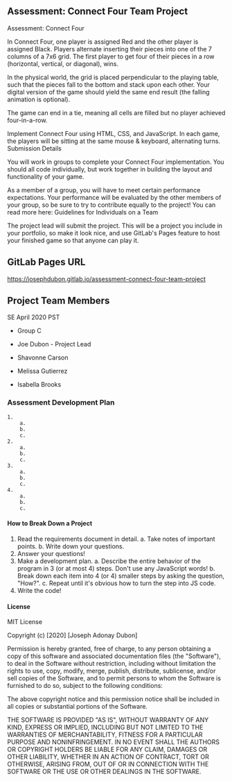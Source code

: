 ## Assessment: Connect Four Team Project
Assessment: Connect Four

In Connect Four, one player is assigned Red and the other player is assigned Black. Players alternate inserting their pieces into one of the 7 columns of a 7x6 grid. The first player to get four of their pieces in a row (horizontal, vertical, or diagonal), wins.

In the physical world, the grid is placed perpendicular to the playing table, such that the pieces fall to the bottom and stack upon each other. Your digital version of the game should yield the same end result (the falling animation is optional).

The game can end in a tie, meaning all cells are filled but no player achieved four-in-a-row.

Implement Connect Four using HTML, CSS, and JavaScript. In each game, the players will be sitting at the same mouse & keyboard, alternating turns.
Submission Details

You will work in groups to complete your Connect Four implementation. You should all code individually, but work together in building the layout and functionality of your game.

As a member of a group, you will have to meet certain performance expectations. Your performance will be evaluated by the other members of your group, so be sure to try to contribute equally to the project! You can read more here: Guidelines for Individuals on a Team

The project lead will submit the project. This will be a project you include in your portfolio, so make it look nice, and use GitLab's Pages feature to host your finished game so that anyone can play it.

## GitLab Pages URL
https://josephdubon.gitlab.io/assessment-connect-four-team-project

## Project Team Members
SE April 2020 PST

- Group C

- Joe Dubon - Project Lead
- Shavonne Carson
- Melissa Gutierrez
- Isabella Brooks

### Assessment Development Plan
    1.
        a.
        b.
        c.
    2.
        a.
        b.
        c.
    3.
        a.
        b.
        c.
    4.
        a.
        b.
        c.

#### How to Break Down a Project

1. Read the requirements document in detail.
	a. Take notes of important points.
	b. Write down your questions.
2. Answer your questions!
3. Make a development plan.
	a. Describe the entire behavior of the program in 3 (or at most 4) steps. Don't use any JavaScript words!
	b. Break down each item into 4 (or 4) smaller steps by asking the question, "How?".
	c. Repeat until it's obvious how to turn the step into JS code.
4. Write the code!

#### License
MIT License

Copyright (c) [2020] [Joseph Adonay Dubon]

Permission is hereby granted, free of charge, to any person obtaining a copy
of this software and associated documentation files (the "Software"), to deal
in the Software without restriction, including without limitation the rights
to use, copy, modify, merge, publish, distribute, sublicense, and/or sell
copies of the Software, and to permit persons to whom the Software is
furnished to do so, subject to the following conditions:

The above copyright notice and this permission notice shall be included in all
copies or substantial portions of the Software.

THE SOFTWARE IS PROVIDED "AS IS", WITHOUT WARRANTY OF ANY KIND, EXPRESS OR
IMPLIED, INCLUDING BUT NOT LIMITED TO THE WARRANTIES OF MERCHANTABILITY,
FITNESS FOR A PARTICULAR PURPOSE AND NONINFRINGEMENT. IN NO EVENT SHALL THE
AUTHORS OR COPYRIGHT HOLDERS BE LIABLE FOR ANY CLAIM, DAMAGES OR OTHER
LIABILITY, WHETHER IN AN ACTION OF CONTRACT, TORT OR OTHERWISE, ARISING FROM,
OUT OF OR IN CONNECTION WITH THE SOFTWARE OR THE USE OR OTHER DEALINGS IN THE
SOFTWARE.